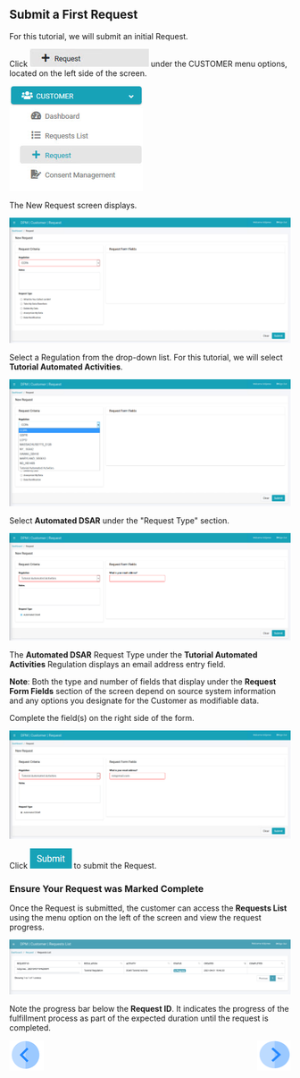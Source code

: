 ## Submit a First Request

For this tutorial, we will submit an initial Request.

Click ![image](/articles/demo_project/DPM_Demo_Project/images/Customer_Request.jpg) under the CUSTOMER menu options, located on the left side of the screen. 

![image](/articles/demo_project/DPM_Demo_Project/images/Customer_Request_LeftPanel.jpg)     

The New Request screen displays.

![image](/articles/demo_project/DPM_Demo_Project/images/03_1_Auto_Sync_First_Request.jpg)

Select a Regulation from the drop-down list. For this tutorial, we will select **Tutorial Automated Activities**.

![image](/articles/demo_project/DPM_Demo_Project/images/03_2_Auto_Sync_First_Request.jpg)  

Select **Automated DSAR** under the "Request Type" section.

![image](/articles/demo_project/DPM_Demo_Project/images/03_3_Auto_Sync_First_Request.jpg)

The **Automated DSAR** Request Type under the **Tutorial Automated Activities** Regulation displays an email address entry field. 

**Note**: Both the type and number of fields that display under the **Request Form Fields** section of the screen depend on source system information and any options you designate for the Customer as modifiable data.

Complete the field(s) on the right side of the form.  

![image](/articles/demo_project/DPM_Demo_Project/images/03_4_Auto_Sync_First_Request.jpg)     

Click ![image](/articles/demo_project/DPM_Demo_Project/images/06_ICON_Submit.jpg) to submit the Request.

### Ensure Your Request was Marked Complete

Once the Request is submitted, the customer can access the **Requests List** using the menu option on the left of the screen and view the request progress.

![image](/articles/demo_project/DPM_Demo_Project/images/02_01_DSAR_Fulfillment_Submitted_Request_Customer.png) 

Note the progress bar below the **Request ID**. It indicates the progress of the fulfillment process as part of the expected duration until the request is completed.  



[![Previous](/articles/demo_project/DPM_Demo_Project/images/Previous.png)](/articles/demo_project/DPM_Demo_Project/03_Auto_Sync/03_03_Auto_Sync_Login.md)[<img align="right" width="60" height="54" src="/articles/demo_project/DPM_Demo_Project/images/Next.png">](/articles/demo_project/DPM_Demo_Project/03_Auto_Sync/03_05_Auto_Sync_View_Your_Data.md)
